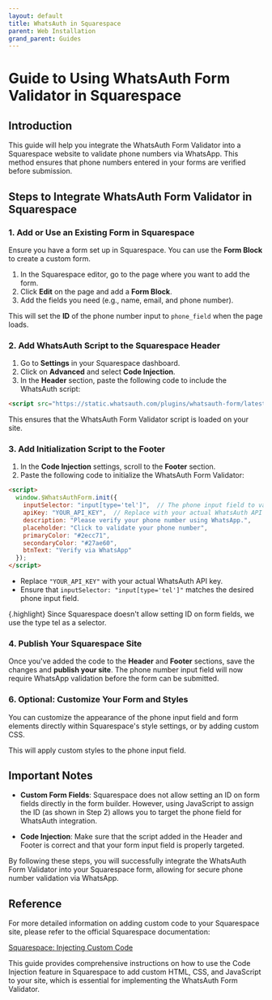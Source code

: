 ```yaml
---
layout: default
title: WhatsAuth in Squarespace
parent: Web Installation
grand_parent: Guides
---
```


# Guide to Using WhatsAuth Form Validator in Squarespace

## Introduction

This guide will help you integrate the WhatsAuth Form Validator into a Squarespace website to validate phone numbers via WhatsApp. This method ensures that phone numbers entered in your forms are verified before submission.

## Steps to Integrate WhatsAuth Form Validator in Squarespace

### 1. **Add or Use an Existing Form in Squarespace**

Ensure you have a form set up in Squarespace. You can use the **Form Block** to create a custom form.

1. In the Squarespace editor, go to the page where you want to add the form.
2. Click **Edit** on the page and add a **Form Block**.
3. Add the fields you need (e.g., name, email, and phone number).


This will set the **ID** of the phone number input to `phone_field` when the page loads.

### 2. **Add WhatsAuth Script to the Squarespace Header**

1. Go to **Settings** in your Squarespace dashboard.
2. Click on **Advanced** and select **Code Injection**.
3. In the **Header** section, paste the following code to include the WhatsAuth script:

```html
<script src="https://static.whatsauth.com/plugins/whatsauth-form/latest/validator.js"></script>
```

This ensures that the WhatsAuth Form Validator script is loaded on your site.

### 3. **Add Initialization Script to the Footer**

1. In the **Code Injection** settings, scroll to the **Footer** section.
2. Paste the following code to initialize the WhatsAuth Form Validator:

```html
<script>
  window.$WhatsAuthForm.init({
    inputSelector: "input[type='tel']",  // The phone input field to validate
    apiKey: "YOUR_API_KEY",  // Replace with your actual WhatsAuth API key
    description: "Please verify your phone number using WhatsApp.",
    placeholder: "Click to validate your phone number",
    primaryColor: "#2ecc71",
    secondaryColor: "#27ae60",
    btnText: "Verify via WhatsApp"
  });
</script>
```

- Replace `"YOUR_API_KEY"` with your actual WhatsAuth API key.
- Ensure that `inputSelector: "input[type='tel']"` matches the desired phone input field.

{.highlight}
Since Squarespace doesn't allow setting ID on form fields, we use the type tel as a selector.

### 4. **Publish Your Squarespace Site**

Once you've added the code to the **Header** and **Footer** sections, save the changes and **publish your site**. The phone number input field will now require WhatsApp validation before the form can be submitted.

### 6. **Optional: Customize Your Form and Styles**

You can customize the appearance of the phone input field and form elements directly within Squarespace's style settings, or by adding custom CSS.

This will apply custom styles to the phone input field.

## Important Notes

- **Custom Form Fields**: Squarespace does not allow setting an ID on form fields directly in the form builder. However, using JavaScript to assign the ID (as shown in Step 2) allows you to target the phone field for WhatsAuth integration.
  
- **Code Injection**: Make sure that the script added in the Header and Footer is correct and that your form input field is properly targeted.

By following these steps, you will successfully integrate the WhatsAuth Form Validator into your Squarespace form, allowing for secure phone number validation via WhatsApp.


## Reference

For more detailed information on adding custom code to your Squarespace site, please refer to the official Squarespace documentation:

[Squarespace: Injecting Custom Code](https://support.squarespace.com/hc/en-us/articles/206543167-Code-blocks)

This guide provides comprehensive instructions on how to use the Code Injection feature in Squarespace to add custom HTML, CSS, and JavaScript to your site, which is essential for implementing the WhatsAuth Form Validator.

